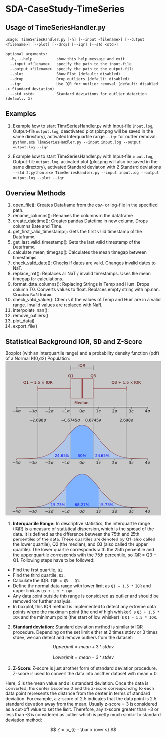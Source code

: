# SDA-CaseStudy-TimeSeries

## Usage of TimeSeriesHandler.py
```
usage: TimeSeriesHandler.py [-h] [--input <filename>] [--output <filename>] [--plot] [--drop] [--iqr] [--std <std>]

optional arguments:
  -h, --help           show this help message and exit
  --input <filename>   specify the path to the input-file
  --output <filename>  specify the path to the output-file
  --plot               Show Plot (default: disabled)
  --drop               Drop outliers (default: disabled)
  --iqr                Use IQR for outlier removal (default: disabled -> Standard deviation)
  --std <std>          Standard deviations for outlier detection (default: 3)
```

## Examples
1. Example how to start TimeSeriesHandler.py with Input-file `input.log`, Output-file `output.log`, deactivated plot (plot.png will be saved in the same directory), activated Interquartile range `--iqr` for outlier removal:
`python.exe TimeSeriesHandler.py --input input.log --output output.log --iqr`

2. Example how to start TimeSeriesHandler.py with Input-file `input.log`, Output-file `output.log`, activated plot (plot.png will also be saved in the same directory), activated Standard deviation with 2 Standard deviations `--std 2`:
`python.exe TimeSeriesHandler.py --input input.log --output output.log --plot --iqr`

## Overview Methods
1. 	open_file(): Creates Dataframe from the csv- or log-file in the specified path.
2.  rename_columns(): Renames the columns in the dataframe.
3.  create_datetime(): Creates pandas Datetime in new column. Drops columns Date and Time.
4.  get_first_valid_timestamp(): Gets the first valid timestamp of the Dataframe.
5.  get_last_valid_timestamp(): Gets the last valid timestamp of the Dataframe.
6.  calculate_mean_timegap(): Calculates the mean timegap between timestamps.
7.  check_valid_date(): Checks if dates are valid. Changes invalid dates to NaT.
8.  replace_nat(): Replaces all NaT / invalid timestamps. Uses the mean timegap for calculations.
9.  format_data_columns(): Replacing Strings in Temp and Hum. Drops column TO. Converts values to float. Replaces empty string with np.nan. Creates NaN Index.
10. check_valid_value(): Checks if the values of Temp and Hum are in a valid range. Invalid values are replaced with NaN.
11. interpolate_nan(): 
12. remove_outliers()
13. plot_data()
14. export_file()

## Statistical Background IQR, SD and Z-Score

Boxplot (with an interquartile range) and a probability density function (pdf) of a Normal N(0,σ2) Population:
![Boxplot IQR and SD](Boxplot_IQR_SD.png)

1. **Interquartile Range:** In descriptive statistics, the interquartile range (IQR) is a measure of statistical dispersion, which is the spread of the data. It is defined as the difference between the 75th and 25th percentiles of the data. These quartiles are denoted by Q1 (also called the lower quartile), Q2 (the median), and Q3 (also called the upper quartile). The lower quartile corresponds with the 25th percentile and the upper quartile corresponds with the 75th percentile, so IQR = Q3 −  Q1. Following steps have to be followed:

- Find the first quartile, `Q1`.
- Find the third quartile, `Q3`.
- Calculate the IQR. `IQR = Q3 - Q1`.
- Define the normal data range with lower limit as `Q1 – 1.5 * IQR` and upper limit as `Q3 + 1.5 * IQR`.
- Any data point outside this range is considered as outlier and should be removed for further analysis.
- In boxplot, this IQR method is implemented to detect any extreme data points where the maximum point (the end of high whisker) is `Q3 + 1.5 * IQR` and the minimum point (the start of low whisker) is `Q1 – 1.5 * IQR`.

2. **Standard deviation:** Standard deviation method is similar to IQR procedure. Depending on the set limit either at 2 times stdev or 3 times stdev, we can detect and remove outliers from the dataset:

$$ Upper_limit = { mean + 3 * stdev } $$

$$ Lower_limit = { mean - 3 * stdev } $$

3. **Z-Score:** Z-score is just another form of standard deviation procedure. Z-score is used to convert the data into another dataset with mean = 0.

Here, $\bar x$ is the mean value and $s$ is standard deviation. Once the data is converted, the center becomes 0 and the z-score corresponding to each data point represents the distance from the center in terms of standard deviation. For example, a z-score of 2.5 indicates that the data point is 2.5 standard deviation away from the mean. Usually z-score = 3 is considered as a cut-off value to set the limit. Therefore, any z-score greater than +3 or less than -3 is considered as outlier which is pretty much similar to standard deviation method:

$$ Z = {x_{i} - \bar x \over s} $$